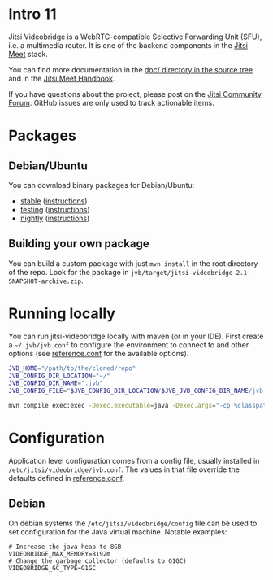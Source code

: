 # Intro 11

Jitsi Videobridge is a WebRTC-compatible Selective Forwarding Unit (SFU), i.e. a
multimedia router. It is one of the backend components in the [Jitsi Meet](https://github.com/jitsi/jitsi-meet) stack.

You can find more documentation in the
[doc/ directory in the source tree](https://github.com/jitsi/jitsi-videobridge/tree/master/doc) and in the
[Jitsi Meet Handbook](https://jitsi.github.io/handbook/).

If you have questions about the project, please post on the [Jitsi Community Forum](https://community.jitsi.org/).
GitHub issues are only used to track actionable items.

# Packages

## Debian/Ubuntu
You can download binary packages for Debian/Ubuntu:
* [stable](https://download.jitsi.org/stable/) ([instructions](https://jitsi.org/downloads/ubuntu-debian-installations-instructions/))
* [testing](https://download.jitsi.org/testing/) ([instructions](https://jitsi.org/downloads/ubuntu-debian-installations-instructions-for-testing/))
* [nightly](https://download.jitsi.org/unstable/) ([instructions](https://jitsi.org/downloads/ubuntu-debian-installations-instructions-nightly/))

## Building your own package
You can build a custom package with just `mvn install` in the root directory of the repo. Look for the package in
`jvb/target/jitsi-videobridge-2.1-SNAPSHOT-archive.zip`.

# Running locally
You can run jitsi-videobridge locally with maven (or in your IDE). First create a `~/.jvb/jvb.conf` to configure the
environment to connect to and other options (see
[reference.conf](https://github.com/jitsi/jitsi-videobridge/blob/master/jvb/src/main/resources/reference.conf) for the
available options).

```sh
JVB_HOME="/path/to/the/cloned/repo"
JVB_CONFIG_DIR_LOCATION="~/"
JVB_CONFIG_DIR_NAME=".jvb"
JVB_CONFIG_FILE="$JVB_CONFIG_DIR_LOCATION/$JVB_JVB_CONFIG_DIR_NAME/jvb.conf"

mvn compile exec:exec -Dexec.executable=java -Dexec.args="-cp %classpath org.jitsi.videobridge.MainKt -Djava.library.path=$JVB_HOME/lib/native/linux-64 -Djava.util.logging.config.file=$JVB_HOME/lib/logging.properties -Dnet.java.sip.communicator.SC_HOME_DIR_LOCATION=$JVB_CONFIG_DIR_LOCATION -Dnet.java.sip.communicator.SC_HOME_DIR_NAME=$JVB_CONFIG_DIR_NAME -Dconfig.file=$JVB_CONFIG_FILE"
```

# Configuration
Application level configuration comes from a config file, usually installed in `/etc/jitsi/videobridge/jvb.conf`. The
values in that file override the defaults defined in
[reference.conf](https://github.com/jitsi/ice4j/blob/master/src/main/resources/reference.conf).

## Debian
On debian systems the `/etc/jitsi/videobridge/config` file can be used to set configuration for the Java virtual machine.
Notable examples:
```commandline
# Increase the java heap to 8GB
VIDEOBRIDGE_MAX_MEMORY=8192m
# Change the garbage collector (defaults to G1GC)
VIDEOBRIDGE_GC_TYPE=G1GC
```
